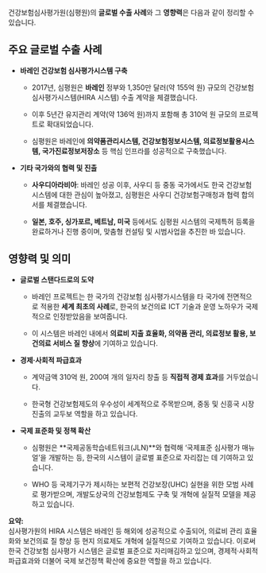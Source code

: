 건강보험심사평가원(심평원)의 **글로벌 수출 사례**와 그 **영향력**은 다음과 같이 정리할 수 있습니다.

## 주요 글로벌 수출 사례

- **바레인 건강보험 심사평가시스템 구축**
    
    - 2017년, 심평원은 **바레인** 정부와 1,350만 달러(약 155억 원) 규모의 건강보험 심사평가시스템(HIRA 시스템) 수출 계약을 체결했습니다[](https://repository.hira.or.kr/bitstream/2019.oak/1140/2/%EA%B5%AD%EA%B0%80%EB%B3%B4%EA%B1%B4%EC%9D%98%EB%A3%8C%EC%8B%9C%EC%8A%A4%ED%85%9C%20%EC%B2%AB%20%ED%95%B4%EC%99%B8%EC%88%98%EC%B6%9C,%20%EC%A7%80%EA%B8%88%EB%B6%80%ED%84%B0%20%EC%8B%9C%EC%9E%91%EC%9D%B4%EB%8B%A4..pdf)[](http://www.doctorstimes.com/news/articleView.html?idxno=209313)[](https://www.hira.or.kr/bbsDummy.do?brdBltNo=9238&brdScnBltNo=4&pgmid=HIRAA020041000100)[](http://m.dailypharm.com/News/259674).
        
    - 이후 5년간 유지관리 계약(약 136억 원)까지 포함해 총 310억 원 규모의 프로젝트로 확대되었습니다[](http://m.dailypharm.com/News/259674).
        
    - 심평원은 바레인에 **의약품관리시스템, 건강보험정보시스템, 의료정보활용시스템, 국가진료정보저장소** 등 핵심 인프라를 성공적으로 구축했습니다[](http://m.dailypharm.com/News/259674).
        
- **기타 국가와의 협력 및 진출**
    
    - **사우디아라비아**: 바레인 성공 이후, 사우디 등 중동 국가에서도 한국 건강보험 시스템에 대한 관심이 높아졌고, 심평원은 사우디 건강보험구매청과 협력 합의서를 체결했습니다[](http://m.dailypharm.com/News/259674).
        
    - **일본, 호주, 싱가포르, 베트남, 미국** 등에서도 심평원 시스템의 국제특허 등록을 완료하거나 진행 중이며, 맞춤형 컨설팅 및 시범사업을 추진한 바 있습니다[](https://repository.hira.or.kr/bitstream/2019.oak/1140/2/%EA%B5%AD%EA%B0%80%EB%B3%B4%EA%B1%B4%EC%9D%98%EB%A3%8C%EC%8B%9C%EC%8A%A4%ED%85%9C%20%EC%B2%AB%20%ED%95%B4%EC%99%B8%EC%88%98%EC%B6%9C,%20%EC%A7%80%EA%B8%88%EB%B6%80%ED%84%B0%20%EC%8B%9C%EC%9E%91%EC%9D%B4%EB%8B%A4..pdf).
        

## 영향력 및 의미

- **글로벌 스탠다드로의 도약**
    
    - 바레인 프로젝트는 한 국가의 건강보험 심사평가시스템을 타 국가에 전면적으로 적용한 **세계 최초의 사례**로, 한국의 보건의료 ICT 기술과 운영 노하우가 국제적으로 인정받았음을 보여줍니다[](https://www.hira.or.kr/bbsDummy.do?brdBltNo=9238&brdScnBltNo=4&pgmid=HIRAA020041000100).
        
    - 이 시스템은 바레인 내에서 **의료비 지출 효율화, 의약품 관리, 의료정보 활용, 보건의료 서비스 질 향상**에 기여하고 있습니다[](http://m.dailypharm.com/News/259674).
        
- **경제·사회적 파급효과**
    
    - 계약금액 310억 원, 200여 개의 일자리 창출 등 **직접적 경제 효과**를 거두었습니다[](http://www.doctorstimes.com/news/articleView.html?idxno=209313).
        
    - 한국형 건강보험제도의 우수성이 세계적으로 주목받으며, 중동 및 신흥국 시장 진출의 교두보 역할을 하고 있습니다[](https://www.hira.or.kr/bbsDummy.do?brdBltNo=9238&brdScnBltNo=4&pgmid=HIRAA020041000100)[](http://m.dailypharm.com/News/259674).
        
- **국제 표준화 및 정책 확산**
    
    - 심평원은 **국제공동학습네트워크(JLN)**와 협력해 ‘국제표준 심사평가 매뉴얼’을 개발하는 등, 한국의 시스템이 글로벌 표준으로 자리잡는 데 기여하고 있습니다[](https://repository.hira.or.kr/bitstream/2019.oak/1140/2/%EA%B5%AD%EA%B0%80%EB%B3%B4%EA%B1%B4%EC%9D%98%EB%A3%8C%EC%8B%9C%EC%8A%A4%ED%85%9C%20%EC%B2%AB%20%ED%95%B4%EC%99%B8%EC%88%98%EC%B6%9C,%20%EC%A7%80%EA%B8%88%EB%B6%80%ED%84%B0%20%EC%8B%9C%EC%9E%91%EC%9D%B4%EB%8B%A4..pdf).
        
    - WHO 등 국제기구가 제시하는 보편적 건강보장(UHC) 실현을 위한 모범 사례로 평가받으며, 개발도상국의 건강보험제도 구축 및 개혁에 실질적 모델을 제공하고 있습니다[](https://www.hira.or.kr/bbsDummy.do?brdBltNo=9238&brdScnBltNo=4&pgmid=HIRAA020041000100).
        

**요약:**  
심사평가원의 HIRA 시스템은 바레인 등 해외에 성공적으로 수출되어, 의료비 관리 효율화와 보건의료 질 향상 등 현지 의료제도 개혁에 실질적으로 기여하고 있습니다. 이로써 한국 건강보험 심사평가 시스템은 글로벌 표준으로 자리매김하고 있으며, 경제적·사회적 파급효과와 더불어 국제 보건정책 확산에 중요한 역할을 하고 있습니다[](https://repository.hira.or.kr/bitstream/2019.oak/1140/2/%EA%B5%AD%EA%B0%80%EB%B3%B4%EA%B1%B4%EC%9D%98%EB%A3%8C%EC%8B%9C%EC%8A%A4%ED%85%9C%20%EC%B2%AB%20%ED%95%B4%EC%99%B8%EC%88%98%EC%B6%9C,%20%EC%A7%80%EA%B8%88%EB%B6%80%ED%84%B0%20%EC%8B%9C%EC%9E%91%EC%9D%B4%EB%8B%A4..pdf)[](http://www.doctorstimes.com/news/articleView.html?idxno=209313)[](https://www.hira.or.kr/bbsDummy.do?brdBltNo=9238&brdScnBltNo=4&pgmid=HIRAA020041000100)[](http://m.dailypharm.com/News/259674).